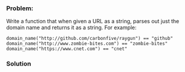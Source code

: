 ### Problem:
<p>Write a function that when given a URL as a string, parses out just the domain name and returns it as a string. For example:</p>
<pre><code class="language-ruby">domain_name(<span class="hljs-string">&quot;http://github.com/carbonfive/raygun&quot;</span>) == <span class="hljs-string">&quot;github&quot;</span> 
domain_name(<span class="hljs-string">&quot;http://www.zombie-bites.com&quot;</span>) == <span class="hljs-string">&quot;zombie-bites&quot;</span>
domain_name(<span class="hljs-string">&quot;https://www.cnet.com&quot;</span>) == <span class="hljs-string">&quot;cnet&quot;</span></code></pre>
<pre style="display: none;"><code class="language-python">domain_name(<span class="hljs-string">&quot;http://github.com/carbonfive/raygun&quot;</span>) == <span class="hljs-string">&quot;github&quot;</span> 
domain_name(<span class="hljs-string">&quot;http://www.zombie-bites.com&quot;</span>) == <span class="hljs-string">&quot;zombie-bites&quot;</span>
domain_name(<span class="hljs-string">&quot;https://www.cnet.com&quot;</span>) == <span class="hljs-string">&quot;cnet&quot;</span></code></pre>
<pre style="display: none;"><code class="language-javascript">domainName(<span class="hljs-string">&quot;http://github.com/carbonfive/raygun&quot;</span>) == <span class="hljs-string">&quot;github&quot;</span> 
domainName(<span class="hljs-string">&quot;http://www.zombie-bites.com&quot;</span>) == <span class="hljs-string">&quot;zombie-bites&quot;</span>
domainName(<span class="hljs-string">&quot;https://www.cnet.com&quot;</span>) == <span class="hljs-string">&quot;cnet&quot;</span></code></pre>

### Solution